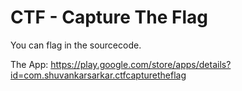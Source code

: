 # CTF - Capture The Flag

You can flag in the sourcecode.

The App: https://play.google.com/store/apps/details?id=com.shuvankarsarkar.ctfcapturetheflag

